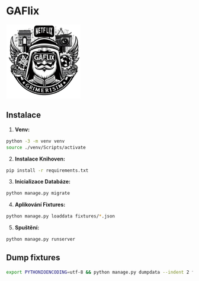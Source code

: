 # GAFlix

<img src="gaflix.png" alt="Logo" width="200" height="200" />

## Instalace

1. **Venv:**

```bash
python -3 -m venv venv
source ./venv/Scripts/activate
```

2. **Instalace Knihoven:**
```bash
pip install -r requirements.txt
```

3. **Inicializace Databáze:**
```bash
python manage.py migrate
```

4. **Aplikování Fixtures:**
```bash
python manage.py loaddata fixtures/*.json
```

5. **Spuštění:**
```bash
python manage.py runserver
```

## Dump fixtures
```bash
export PYTHONIOENCODING=utf-8 && python manage.py dumpdata --indent 2 filmy.Movie > fixtures/film.json
```


